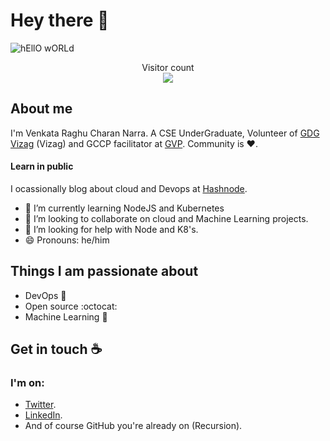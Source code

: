 # Hey there :wave:

<img src="https://raw.githubusercontent.com/sagar-viradiya/sagar-viradiya/master/resources/banner.png" alt="hEllO wORLd">

<p align="center"> 
  Visitor count<br>
  <img src="https://profile-counter.glitch.me/Raghucharan16/count.svg" />
</p>

## About me

I'm Venkata Raghu Charan Narra. A CSE UnderGraduate, Volunteer of [GDG Vizag](https://gdg.community.dev/gdg-vizag/) (Vizag) and GCCP facilitator at [GVP](https://www.gvpce.ac.in/). Community is :heart:.
#### Learn in public

I ocassionally blog about cloud and Devops at [Hashnode](https://nvrc.hashnode.dev/).  
- 🌱 I’m currently learning NodeJS and Kubernetes
- 👯 I’m looking to collaborate on cloud and Machine Learning projects.
- 🤔 I’m looking for help with Node and K8's.
- 😄 Pronouns: he/him


## Things I am passionate about

- DevOps :robot:
- Open source :octocat:
- Machine Learning :star2:

## Get in touch :coffee:

### I'm on:
- [Twitter](https://twitter.com/NVRaghuCharan16?t=crDokRNrUaznVfBeh9eZtQ&s=09).
- [LinkedIn](https://www.linkedin.com/in/narra-venkata-raghu-charan).
- And of course GitHub you're already on (Recursion).


